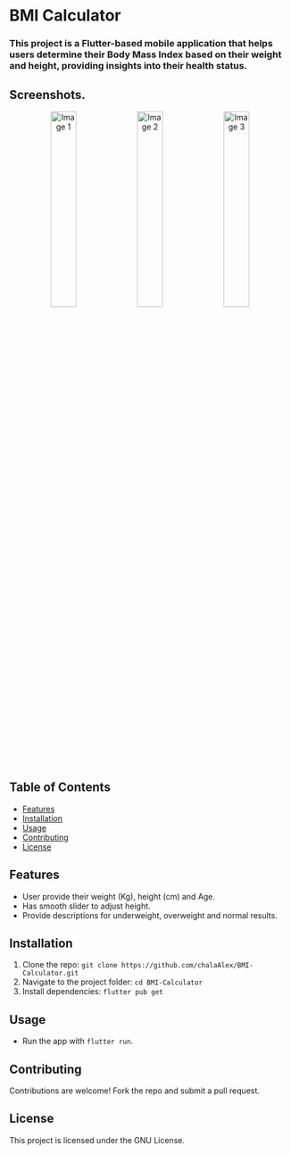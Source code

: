 # BMI Calculator

### This project is a Flutter-based mobile application that helps users determine their Body Mass Index based on their weight and height, providing insights into their health status. 

## Screenshots.
<p align="center">
  <img src="images/shots/shots.png" alt="Image 1" width="30%" />
  <img src="images/shots/Screenshot 2024-11-18 141828.png" alt="Image 2" width="30%" />
  <img src="images/shots/Screenshot 2024-11-18 141828.png" alt="Image 3" width="30%" />
</p>

## Table of Contents
- [Features](#features)
- [Installation](#installation)
- [Usage](#usage)
- [Contributing](#contributing)
- [License](#license)

## Features
- User provide their weight (Kg), height (cm) and Age.
- Has smooth slider to adjust height.
- Provide descriptions for underweight, overweight and normal results.

## Installation
1. Clone the repo: `git clone https://github.com/chalaAlex/BMI-Calculator.git`
2. Navigate to the project folder: `cd BMI-Calculator`
3. Install dependencies: `flutter pub get`

## Usage
- Run the app with `flutter run`.

## Contributing
Contributions are welcome! Fork the repo and submit a pull request.

## License
This project is licensed under the GNU License.
